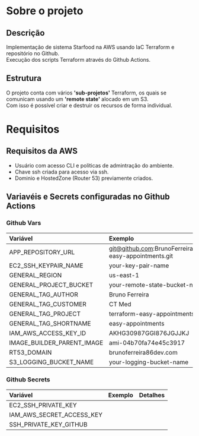 # Sobre o projeto
## Descrição
Implementação de sistema Starfood na AWS usando IaC Terraform e repositório no 
Github.<br>
Execução dos scripts Terraform através do Github Actions.

## Estrutura
O projeto conta com vários **'sub-projetos'** Terraform, os quais se comunicam 
usando um **'remote state'** alocado em um S3.<br>
Com isso é possível criar e destruir os recursos de forma individual.

# Requisitos

## Requisitos da AWS
  - Usuário com acesso CLI e politicas de admintração do ambiente. 
  - Chave ssh criada para acesso via ssh.
  - Dominio e HostedZone (Router 53) previamente criados.

## Variavéis e Secrets configuradas no Github Actions
### Github Vars
| Variável                        | Exemplo                           | Detalhes |
| :---                            | :---                              | :---     |
| APP_REPOSITORY_URL              | git@github.com:BrunoFerreira10/app-easy-appointments.git |
| EC2_SSH_KEYPAIR_NAME            | your-key-pair-name                                       |
| GENERAL_REGION                  | us-east-1                                                |
| GENERAL_PROJECT_BUCKET     | your-remote-state-bucket-name                            |
| GENERAL_TAG_AUTHOR              | Bruno Ferreira                                           |
| GENERAL_TAG_CUSTOMER            | CT Med                                                   |
| GENERAL_TAG_PROJECT             | terraform-easy-appointments                              |
| GENERAL_TAG_SHORTNAME           | easy-appointments                                        |
| IAM_AWS_ACCESS_KEY_ID           | AKHG30987GGI876JGJJKJ                                    |
| IMAGE_BUILDER_PARENT_IMAGE      | ami-04b70fa74e45c3917                                    |
| RT53_DOMAIN                     | brunoferreira86dev.com                                   |
| S3_LOGGING_BUCKET_NAME          | your-logging-bucket-name                                 |


### Github Secrets
| Variável                                | Exemplo                   | Detalhes |
| :---                                    | :---------------          | :---     |
| EC2_SSH_PRIVATE_KEY                     |                           |
| IAM_AWS_SECRET_ACCESS_KEY               |                           |
| SSH_PRIVATE_KEY_GITHUB                  |                           |